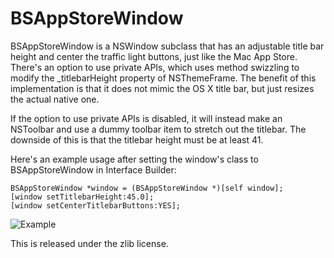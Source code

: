 BSAppStoreWindow
================

BSAppStoreWindow is a NSWindow subclass that has an adjustable title bar height and center the traffic light buttons, just like the Mac App Store. There's an option to use private APIs, which uses method swizzling to modify the _titlebarHeight property of NSThemeFrame. The benefit of this implementation is that it does not mimic the OS X title bar, but just resizes the actual native one.

If the option to use private APIs is disabled, it will instead make an NSToolbar and use a dummy toolbar item to stretch out the titlebar. The downside of this is that the titlebar height must be at least 41.

Here's an example usage after setting the window's class to BSAppStoreWindow in Interface Builder:
``` objc
BSAppStoreWindow *window = (BSAppStoreWindow *)[self window];
[window setTitlebarHeight:45.0];
[window setCenterTitlebarButtons:YES];
```

![Example](http://i.imgur.com/ZhGuVEY.png)

This is released under the zlib license.